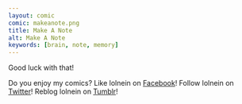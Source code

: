```yaml
---
layout: comic
comic: makeanote.png
title: Make A Note
alt: Make A Note
keywords: [brain, note, memory]
---
```


Good luck with that!

Do you enjoy my comics?
Like lolnein on [Facebook](https://www.facebook.com/lolnein)!
Follow lolnein on [Twitter](https://twitter.com/lolnein)!
Reblog lolnein on [Tumblr](http://lolneincom.tumblr.com/)!

